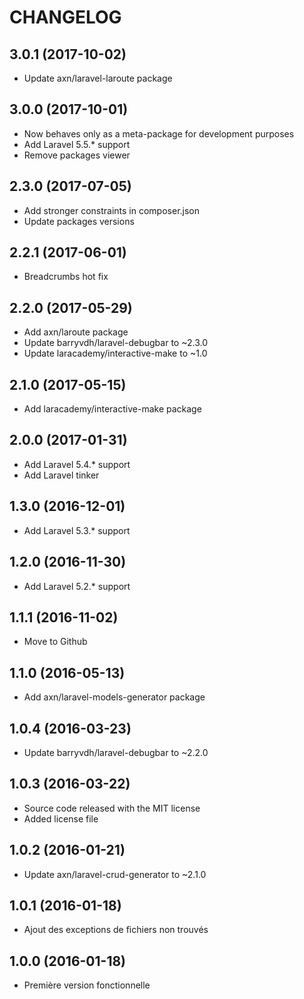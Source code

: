 CHANGELOG
=========

3.0.1 (2017-10-02)
------------------

- Update axn/laravel-laroute package

3.0.0 (2017-10-01)
------------------

- Now behaves only as a meta-package for development purposes
- Add Laravel 5.5.* support
- Remove packages viewer

2.3.0 (2017-07-05)
------------------

- Add stronger constraints in composer.json
- Update packages versions

2.2.1 (2017-06-01)
------------------

- Breadcrumbs hot fix

2.2.0 (2017-05-29)
------------------

- Add axn/laroute package
- Update barryvdh/laravel-debugbar to ~2.3.0
- Update laracademy/interactive-make to ~1.0

2.1.0 (2017-05-15)
------------------

- Add laracademy/interactive-make package

2.0.0 (2017-01-31)
------------------

- Add Laravel 5.4.* support
- Add Laravel tinker

1.3.0 (2016-12-01)
------------------

- Add Laravel 5.3.* support

1.2.0 (2016-11-30)
------------------

- Add Laravel 5.2.* support

1.1.1 (2016-11-02)
------------------

- Move to Github

1.1.0 (2016-05-13)
------------------

- Add axn/laravel-models-generator package

1.0.4 (2016-03-23)
------------------

- Update barryvdh/laravel-debugbar to ~2.2.0

1.0.3 (2016-03-22)
------------------

- Source code released with the MIT license
- Added license file

1.0.2 (2016-01-21)
------------------

- Update axn/laravel-crud-generator to ~2.1.0

1.0.1 (2016-01-18)
------------------

- Ajout des exceptions de fichiers non trouvés

1.0.0 (2016-01-18)
------------------

- Première version fonctionnelle
